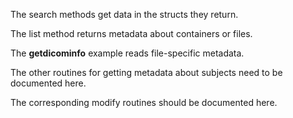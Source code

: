 The search methods get data in the structs they return.

The list method returns metadata about containers or files.

The **getdicominfo** example reads file-specific metadata.

The other routines for getting metadata about subjects need to be documented here.

The corresponding modify routines should be documented here.


